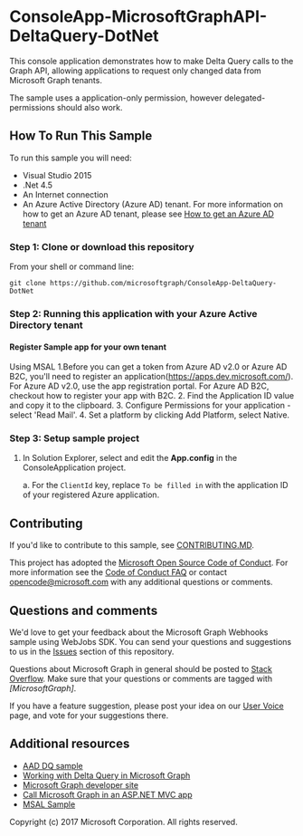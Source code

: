 # ConsoleApp-MicrosoftGraphAPI-DeltaQuery-DotNet

This console application demonstrates how to make Delta Query calls to the Graph API, allowing applications to request only changed data from Microsoft Graph tenants.

The sample uses a application-only permission, however delegated-permissions should also work.


## How To Run This Sample

To run this sample you will need:
- Visual Studio 2015
- .Net 4.5
- An Internet connection
- An Azure Active Directory (Azure AD) tenant. For more information on how to get an Azure AD tenant, please see [How to get an Azure AD tenant](https://azure.microsoft.com/en-us/documentation/articles/active-directory-howto-tenant/) 

### Step 1:  Clone or download this repository

From your shell or command line:

`git clone https://github.com/microsoftgraph/ConsoleApp-DeltaQuery-DotNet`

### Step 2:  Running this application with your Azure Active Directory tenant

#### Register Sample app for your own tenant

Using MSAL
1.Before you can get a token from Azure AD v2.0 or Azure AD B2C, you'll need to register an application(https://apps.dev.microsoft.com/). For Azure AD v2.0, use the app registration portal. For Azure AD B2C, checkout how to register your app with B2C.
2. Find the Application ID value and copy it to the clipboard.
3. Configure Permissions for your application - select 'Read Mail'.
4. Set a platform by clicking Add Platform, select Native.


###  Step 3: Setup sample project

1. In Solution Explorer, select and edit the **App.config** in the ConsoleApplication project.

	a. For the `ClientId` key, replace `To be filled in` with the application ID of your registered Azure application.

<a name="contributing"></a>
## Contributing ##

If you'd like to contribute to this sample, see [CONTRIBUTING.MD](/CONTRIBUTING.md).

This project has adopted the [Microsoft Open Source Code of Conduct](https://opensource.microsoft.com/codeofconduct/). For more information see the [Code of Conduct FAQ](https://opensource.microsoft.com/codeofconduct/faq/) or contact [opencode@microsoft.com](mailto:opencode@microsoft.com) with any additional questions or comments.

## Questions and comments

We'd love to get your feedback about the Microsoft Graph Webhooks sample using WebJobs SDK. You can send your questions and suggestions to us in the [Issues](https://github.com/microsoftgraph/ConsoleApp-DeltaQuery-DotNet/issues) section of this repository.

Questions about Microsoft Graph in general should be posted to [Stack Overflow](https://stackoverflow.com/questions/tagged/MicrosoftGraph). Make sure that your questions or comments are tagged with *[MicrosoftGraph]*.

If you have a feature suggestion, please post your idea on our [User Voice](https://officespdev.uservoice.com/) page, and vote for your suggestions there.

## Additional resources

* [AAD DQ sample](https://github.com/Azure-Samples/active-directory-dotnet-graphapi-diffquery)
* [Working with Delta Query in Microsoft Graph](https://developer.microsoft.com/en-us/graph/docs/concepts/delta_query_overview)
* [Microsoft Graph developer site](https://developer.microsoft.com/en-us/graph/)
* [Call Microsoft Graph in an ASP.NET MVC app](https://developer.microsoft.com/en-us/graph/docs/platform/aspnetmvc)
* [MSAL Sample](https://github.com/AzureAD/microsoft-authentication-library-for-dotnet)

Copyright (c) 2017 Microsoft Corporation. All rights reserved.